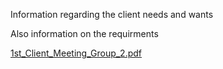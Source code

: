 Information regarding the client needs and wants

Also information on the requirments

[1st_Client_Meeting_Group_2.pdf](https://github.com/quangnguyen37/CS-401-Final-project/files/7989372/1st_Client_Meeting_Group_2.pdf)
